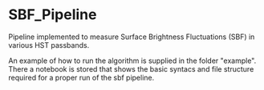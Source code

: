 # SBF_Pipeline
Pipeline implemented to measure Surface Brightness Fluctuations (SBF) in various HST passbands.

An example of how to run the algorithm is supplied in the folder "example". There a notebook is stored that 
shows the basic syntacs and file structure required for a proper run of the sbf pipeline.
